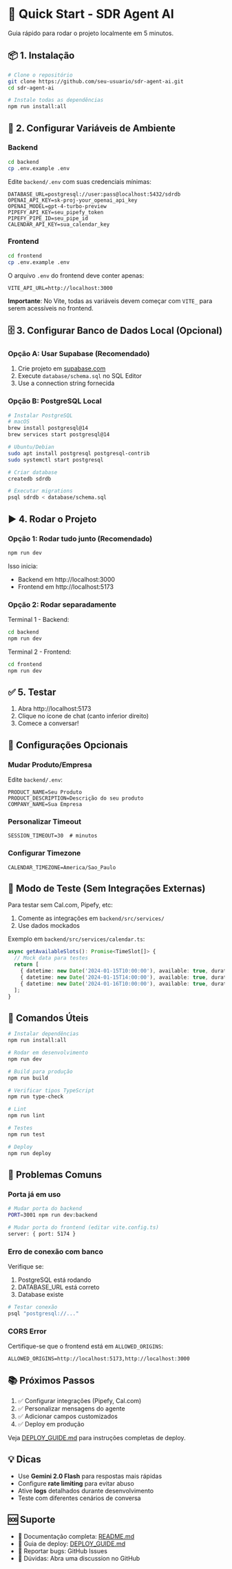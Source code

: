 # 🚀 Quick Start - SDR Agent AI

Guia rápido para rodar o projeto localmente em 5 minutos.

## 📦 1. Instalação

```bash
# Clone o repositório
git clone https://github.com/seu-usuario/sdr-agent-ai.git
cd sdr-agent-ai

# Instale todas as dependências
npm run install:all
```

## 🔑 2. Configurar Variáveis de Ambiente

### Backend

```bash
cd backend
cp .env.example .env
```

Edite `backend/.env` com suas credenciais mínimas:

```env
DATABASE_URL=postgresql://user:pass@localhost:5432/sdrdb
OPENAI_API_KEY=sk-proj-your_openai_api_key
OPENAI_MODEL=gpt-4-turbo-preview
PIPEFY_API_KEY=seu_pipefy_token
PIPEFY_PIPE_ID=seu_pipe_id
CALENDAR_API_KEY=sua_calendar_key
```

### Frontend

```bash
cd frontend
cp .env.example .env
```

O arquivo `.env` do frontend deve conter apenas:

```env
VITE_API_URL=http://localhost:3000
```

**Importante**: No Vite, todas as variáveis devem começar com `VITE_` para serem acessíveis no frontend.

## 🗄️ 3. Configurar Banco de Dados Local (Opcional)

### Opção A: Usar Supabase (Recomendado)

1. Crie projeto em [supabase.com](https://supabase.com)
2. Execute `database/schema.sql` no SQL Editor
3. Use a connection string fornecida

### Opção B: PostgreSQL Local

```bash
# Instalar PostgreSQL
# macOS
brew install postgresql@14
brew services start postgresql@14

# Ubuntu/Debian
sudo apt install postgresql postgresql-contrib
sudo systemctl start postgresql

# Criar database
createdb sdrdb

# Executar migrations
psql sdrdb < database/schema.sql
```

## ▶️ 4. Rodar o Projeto

### Opção 1: Rodar tudo junto (Recomendado)

```bash
npm run dev
```

Isso inicia:
- Backend em http://localhost:3000
- Frontend em http://localhost:5173

### Opção 2: Rodar separadamente

Terminal 1 - Backend:
```bash
cd backend
npm run dev
```

Terminal 2 - Frontend:
```bash
cd frontend
npm run dev
```

## ✅ 5. Testar

1. Abra http://localhost:5173
2. Clique no ícone de chat (canto inferior direito)
3. Comece a conversar!

## 🔧 Configurações Opcionais

### Mudar Produto/Empresa

Edite `backend/.env`:

```env
PRODUCT_NAME=Seu Produto
PRODUCT_DESCRIPTION=Descrição do seu produto
COMPANY_NAME=Sua Empresa
```

### Personalizar Timeout

```env
SESSION_TIMEOUT=30  # minutos
```

### Configurar Timezone

```env
CALENDAR_TIMEZONE=America/Sao_Paulo
```

## 🧪 Modo de Teste (Sem Integrações Externas)

Para testar sem Cal.com, Pipefy, etc:

1. Comente as integrações em `backend/src/services/`
2. Use dados mockados

Exemplo em `backend/src/services/calendar.ts`:

```typescript
async getAvailableSlots(): Promise<TimeSlot[]> {
  // Mock data para testes
  return [
    { datetime: new Date('2024-01-15T10:00:00'), available: true, duration: 30 },
    { datetime: new Date('2024-01-15T14:00:00'), available: true, duration: 30 },
    { datetime: new Date('2024-01-16T10:00:00'), available: true, duration: 30 },
  ];
}
```

## 📝 Comandos Úteis

```bash
# Instalar dependências
npm run install:all

# Rodar em desenvolvimento
npm run dev

# Build para produção
npm run build

# Verificar tipos TypeScript
npm run type-check

# Lint
npm run lint

# Testes
npm run test

# Deploy
npm run deploy
```

## 🐛 Problemas Comuns

### Porta já em uso

```bash
# Mudar porta do backend
PORT=3001 npm run dev:backend

# Mudar porta do frontend (editar vite.config.ts)
server: { port: 5174 }
```

### Erro de conexão com banco

Verifique se:
1. PostgreSQL está rodando
2. DATABASE_URL está correto
3. Database existe

```bash
# Testar conexão
psql "postgresql://..."
```

### CORS Error

Certifique-se que o frontend está em `ALLOWED_ORIGINS`:

```env
ALLOWED_ORIGINS=http://localhost:5173,http://localhost:3000
```

## 📚 Próximos Passos

1. ✅ Configurar integrações (Pipefy, Cal.com)
2. ✅ Personalizar mensagens do agente
3. ✅ Adicionar campos customizados
4. ✅ Deploy em produção

Veja [DEPLOY_GUIDE.md](./DEPLOY_GUIDE.md) para instruções completas de deploy.

## 💡 Dicas

- Use **Gemini 2.0 Flash** para respostas mais rápidas
- Configure **rate limiting** para evitar abuso
- Ative **logs** detalhados durante desenvolvimento
- Teste com diferentes cenários de conversa

## 🆘 Suporte

- 📖 Documentação completa: [README.md](./README.md)
- 🚀 Guia de deploy: [DEPLOY_GUIDE.md](./DEPLOY_GUIDE.md)
- 🐛 Reportar bugs: GitHub Issues
- 💬 Dúvidas: Abra uma discussion no GitHub